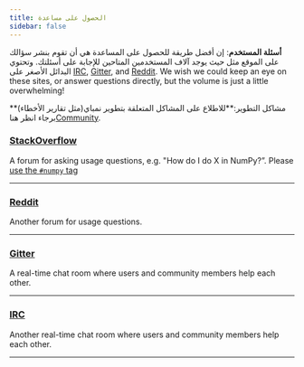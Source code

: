 ```yaml
---
title: الحصول على مساعدة
sidebar: false
---
```


**أسئلة المستخدم**: إن أفضل طريقة للحصول على المساعدة هي أن تقوم بنشر سؤالك على الموقع مثل [ ](http://stackoverflow.com/questions/tagged/numpy)حيث يوجد آلاف المستخدمين المتاحين للإجابة على أسئلتك.  وتحتوي البدائل الأصغر على [IRC](https://webchat.freenode.net/?channels=%23numpy), [Gitter](https://gitter.im/numpy/numpy), and [Reddit](https://www.reddit.com/r/Numpy/). We wish we could keep an eye on these sites, or answer questions directly, but the volume is just a little overwhelming!

**مشاكل التطوير:**للاطلاع على المشاكل المتعلقة بتطوير نمباي(مثل تقارير الأخطاء) برجاء انظر هنا[Community](/community).



### [StackOverflow](http://stackoverflow.com/questions/tagged/numpy)

A forum for asking usage questions, e.g. "How do I do X in NumPy?”. Please [use the `#numpy` tag](https://stackoverflow.com/help/tagging)

***

### [Reddit](https://www.reddit.com/r/Numpy/)

Another forum for usage questions.

***

### [Gitter](https://gitter.im/numpy/numpy)

A real-time chat room where users and community members help each other.

***

### [IRC](https://webchat.freenode.net/?channels=%23numpy)

Another real-time chat room where users and community members help each other.

***
